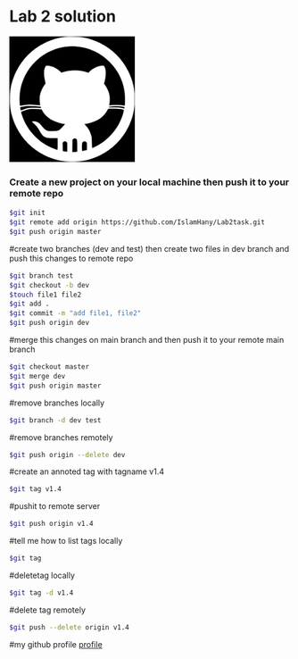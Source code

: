 # Lab 2 solution
![github logo](githublogo.png)
### Create a new project on your local machine then push it to your remote repo

```sh
$git init
$git remote add origin https://github.com/IslamHany/Lab2task.git
$git push origin master
```

#create two branches (dev and test) then create two files in dev branch and push this changes to remote repo

```sh
$git branch test
$git checkout -b dev
$touch file1 file2
$git add .
$git commit -m "add file1, file2"
$git push origin dev
```
#merge this changes on main branch and then push it to your remote main branch
```sh
$git checkout master
$git merge dev
$git push origin master
```

#remove branches locally
```sh
$git branch -d dev test
```

#remove branches remotely
```sh
$git push origin --delete dev
```

#create an annoted tag with tagname v1.4
```sh
$git tag v1.4
```

#pushit to remote server
```sh
$git push origin v1.4
```

#tell me how to list tags locally
```sh
$git tag
```

#deletetag locally
```sh
$git tag -d v1.4
```

#delete tag remotely
```sh
$git push --delete origin v1.4
```

#my github profile
[profile](https://github.com/IslamHany)